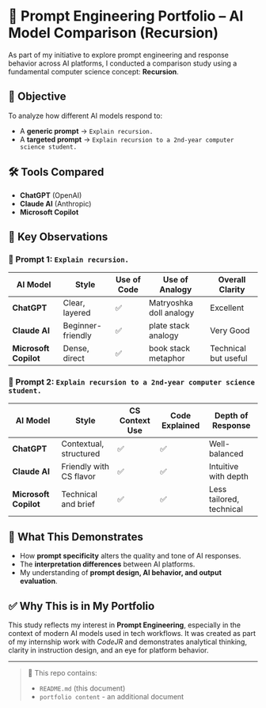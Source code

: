 # 🧠 Prompt Engineering Portfolio – AI Model Comparison (Recursion)

As part of my initiative to explore prompt engineering and response behavior across AI platforms, I conducted a comparison study using a fundamental computer science concept: **Recursion**.

## 📌 Objective

To analyze how different AI models respond to:
- A **generic prompt** → `Explain recursion.`
- A **targeted prompt** → `Explain recursion to a 2nd-year computer science student.`

## 🛠️ Tools Compared

- **ChatGPT** (OpenAI)
- **Claude AI** (Anthropic)
- **Microsoft Copilot**

## 🎯 Key Observations

### 🔹 Prompt 1: `Explain recursion.`

| AI Model           | Style                | Use of Code | Use of Analogy          | Overall Clarity      |
|--------------------|----------------------|-------------|--------------------------|-----------------------|
| **ChatGPT**        | Clear, layered        | ✅           | Matryoshka doll analogy       | Excellent             |
| **Claude AI**      | Beginner-friendly     | ✅           | plate stack analogy         | Very Good             |
| **Microsoft Copilot** | Dense, direct      | ✅           | book stack metaphor                       | Technical but useful  |

### 🔹 Prompt 2: `Explain recursion to a 2nd-year computer science student.`

| AI Model           | Style                     | CS Context Use | Code Explained | Depth of Response      |
|--------------------|---------------------------|----------------|----------------|------------------------|
| **ChatGPT**        | Contextual, structured     | ✅              | ✅              | Well-balanced           |
| **Claude AI**      | Friendly with CS flavor    | ✅              | ✅              | Intuitive with depth    |
| **Microsoft Copilot** | Technical and brief     | ✅              | ✅              | Less tailored, technical|

## 💬 What This Demonstrates

- How **prompt specificity** alters the quality and tone of AI responses.
- The **interpretation differences** between AI platforms.
- My understanding of **prompt design, AI behavior, and output evaluation**.


## ✅ Why This is in My Portfolio

This study reflects my interest in **Prompt Engineering**, especially in the context of modern AI models used in tech workflows. It was created as part of my internship work with *CodeJR* and demonstrates analytical thinking, clarity in instruction design, and an eye for platform behavior.

---

> 📁 This repo contains:
> - `README.md` (this document)
> - `portfolio content` - an additional document 

